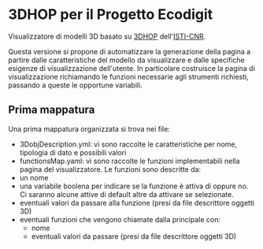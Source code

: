 # 3DHOP per il Progetto Ecodigit

Visualizzatore di modelli 3D basato su [3DHOP](http://vcg.isti.cnr.it/3dhop/) dell'[ISTI-CNR](https://www.isti.cnr.it/).

Questa versione si propone di automatizzare la generazione della pagina a partire dalle caratteristiche del modello da visualizzare e dalle specifiche esigenze di visualizzazione dell'utente. In particolare costruisce la pagina di visualizzazione richiamando le funzioni necessarie agli strumenti richiesti, passando a queste le opportune variabili.

## Prima mappatura 
Una prima mappatura organizzata si trova nei file:
* 3DobjDescription.yml: vi sono raccolte le caratteristiche per nome, tipologia di dato e possibili valori
* functionsMap.yaml: vi sono raccolte le funzioni implementabili nella pagina del visualizzatore. Le funzioni sono descritte da:
 * un nome
 * una variabile boolena per indicare se la funzione è attiva di oppure no. Ci saranno alcune attive di default altre da attivare se selezionate.
 * eventuali valori da passare alla funzione (presi da file descrittore oggetti 3D)
 * eventuali funzioni che vengono chiamate dalla principale con:
    * nome
    * eventuali valori da passare (presi da file descrittore oggetti 3D)